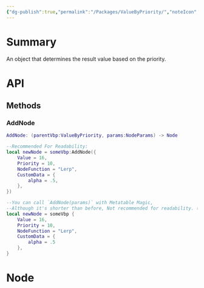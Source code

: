 ```yaml
---
{"dg-publish":true,"permalink":"/Packages/ValueByPriority/","noteIcon":"","updated":"2023-12-15T06:08:49.894+09:00"}
---
```




# Summary

An object that determines the result value based on the priority.

# API

## Methods

### AddNode
```lua
AddNode: (parentVbp:ValueByPriority, params:NodeParams) -> Node
```

```lua
--Recommended For Readability:
local newNode = someVbp:AddNode({
	Value = 16,
	Priority = 10,
	NodeFunction = "Lerp",
	CustomData = {
		alpha = .5,
	},
})

--You can call `AddNode(params)` with Metatable Magic,
--Although it's shorter than before, Not recommended for readability. (For now)
local newNode = someVbp {
	Value = 16,
	Priority = 10,
	NodeFunction = "Lerp",
	CustomData = {
		alpha = .5
	},
}
```

# Node

